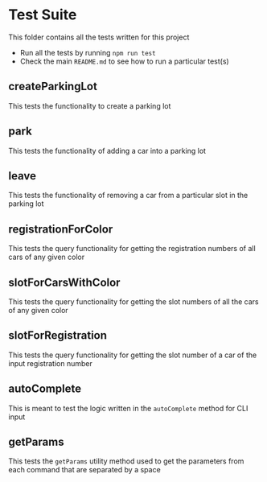 # Test Suite

This folder contains all the tests written for this project

- Run all the tests by running `npm run test`
- Check the main `README.md` to see how to run a particular test(s)

## createParkingLot

This tests the functionality to create a parking lot

## park

This tests the functionality of adding a car into a parking lot

## leave

This tests the functionality of removing a car from a particular slot in the parking lot

## registrationForColor

This tests the query functionality for getting the registration numbers of all cars of any given color

## slotForCarsWithColor

This tests the query functionality for getting the slot numbers of all the cars of any given color

## slotForRegistration

This tests the query functionality for getting the slot number of a car of the input registration number

## autoComplete

This is meant to test the logic written in the `autoComplete` method for CLI input

## getParams

This tests the `getParams` utility method used to get the parameters from each command that are separated by a space
